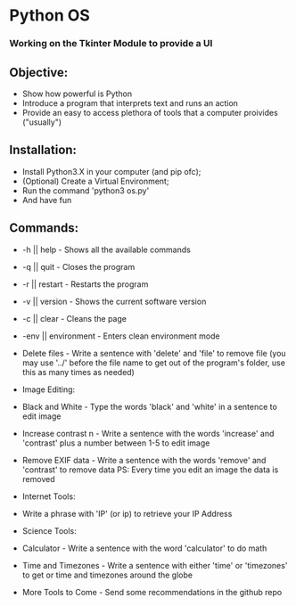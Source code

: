 # Python OS

### Working on the Tkinter Module to provide a UI

## Objective:
* Show how powerful is Python
* Introduce a program that interprets text and runs an action
* Provide an easy to access plethora of tools that a computer proivides ("usually")
 
## Installation:
* Install Python3.X in your computer (and pip ofc);
* (Optional) Create a Virtual Environment;
* Run the command 'python3 os.py'
* And have fun
 
## Commands:
* -h || help - Shows all the available commands  

* -q || quit - Closes the program
   
* -r || restart - Restarts the program
   
* -v || version - Shows the current software version
   
* -c || clear - Cleans the page
   
* -env || environment - Enters clean environment mode
   
* Delete files - Write a sentence with 'delete' and 'file' to remove file (you may use '../' before the file name to get out of the program's folder, use this as many times as needed)
   
* Image Editing:
   
* Black and White - Type the words 'black' and 'white' in a sentence to edit image
   
* Increase contrast n - Write a sentence with the words 'increase' and 'contrast' plus a number between 1-5  to edit image
   
* Remove EXIF data - Write a sentence with the words 'remove' and 'contrast' to remove data PS: Every time you edit an image the data is removed
   
* Internet Tools:
   
* Write a phrase with 'IP' (or ip) to retrieve your IP Address
   
* Science Tools:
   
* Calculator - Write a sentence with the word 'calculator' to do math
   
* Time and Timezones - Write a sentence with either 'time' or 'timezones' to get or time and timezones around the globe
   
* More Tools to Come - Send some recommendations in the github repo
